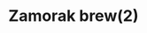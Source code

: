 ---
layout: item
title: Zamorak brew(2)
item-id: 191
datatable: true
id: 191
name: "Zamorak brew(2)"
members: true
lowalch: 60
highalch: 90
examine: "2 doses of Zamorak brew."
monsters:
  - id: 2267
    name: "Dagannoth Rex"
    members: true
    combat_level: 303
    wiki_url: "https://oldschool.runescape.wiki/w/Dagannoth_Rex"
    drops:
      - quantity: "1"
        rarity: 0.0078125
    image: "https://oldschool.runescape.wiki/images/thumb/1/1b/Dagannoth_Rex.png/1200px-Dagannoth_Rex.png?a99a9"
---